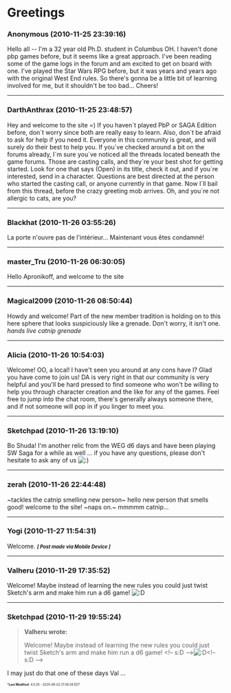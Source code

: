 # Greetings

### **Anonymous** (2010-11-25 23:39:16)

Hello all --
I'm a 32 year old Ph.D. student in Columbus OH. I haven't done pbp games before, but it seems like a great approach. I've been reading some of the game logs in the forum and am excited to get on board with one. I've played the Star Wars RPG before, but it was years and years ago with the original West End rules. So there's gonna be a little bit of learning involved for me, but it shouldn't be too bad...
Cheers!

---

### **DarthAnthrax** (2010-11-25 23:48:57)

Hey and welcome to the site =)
If you haven´t played PbP or SAGA Edition before, don´t worry since both are really easy to learn. Also, don´t be afraid to ask for help if you need it. Everyone in this community is great, and will surely do their best to help you. If you´ve checked around a bit on the forums already, I´m sure you´ve noticed all the threads located beneath the game forums. Those are casting calls, and they´re your best shot for getting started. Look for one that says (Open) in its title, check it out, and if you´re interested, send in a character. Questions are best directed at the person who started the casting call, or anyone currently in that game.
Now I´ll bail from this thread, before the crazy greeting mob arrives. Oh, and you´re not allergic to cats, are you?

---

### **Blackhat** (2010-11-26 03:55:26)

La porte n'ouvre pas de l'intérieur...
Maintenant vous êtes condamné!

---

### **master_Tru** (2010-11-26 06:30:05)

Hello Apronikoff, and welcome to the site

---

### **Magical2099** (2010-11-26 08:50:44)

Howdy and welcome! Part of the new member tradition is holding on to this here sphere that looks suspiciously like a grenade. Don't worry, it isn't one. *hands live catnip grenade*

---

### **Alicia** (2010-11-26 10:54:03)

Welcome! OO, a local! I have't seen you around at any cons have I? Glad you have come to join us!
DA is very right in that our community is very helpful and you'll be hard pressed to find someone who won't be willing to help you through character creation and the like for any of the games.
Feel free to jump into the chat room, there's generally always someone there, and if not someone will pop in if you linger to meet you.

---

### **Sketchpad** (2010-11-26 13:19:10)

Bo Shuda! I'm another relic from the WEG d6 days and have been playing SW Saga for a while as well ... if you have any questions, please don't hesitate to ask any of us <!-- s:) -->![:)](https://i.ibb.co/8LPNcWCM/icon-e-smile.gif)<!-- s:) -->

---

### **zerah** (2010-11-26 22:44:48)

~tackles the catnip smelling new person~ hello new person that smells good! welcome to the site! ~naps on.~ mmmmm catnip...

---

### **Yogi** (2010-11-27 11:54:31)

Welcome.
<span style="font-size: 0.80em;">***[ Post made via Mobile Device ]***</span>

---

### **Valheru** (2010-11-29 17:35:52)

Welcome!
Maybe instead of learning the new rules you could just twist Sketch's arm and make him run a d6 game! <!-- s:D -->![:D](https://i.ibb.co/MDcFvFDD/icon-e-biggrin.gif)<!-- s:D -->

---

### **Sketchpad** (2010-11-29 19:55:24)

> **Valheru wrote:**
>
> Welcome!
> Maybe instead of learning the new rules you could just twist Sketch&#39;s arm and make him run a d6 game! &lt;!&ndash; s:D &ndash;&gt;![:D](https://i.ibb.co/MDcFvFDD/icon-e-biggrin.gif)&lt;!&ndash; s:D &ndash;&gt;

I may just do that one of these days Val ...



<span style="font-size: 0.5em;">***Last Modified**: 4.0.28 - *2025-06-02 21:38:28 EDT*</span>